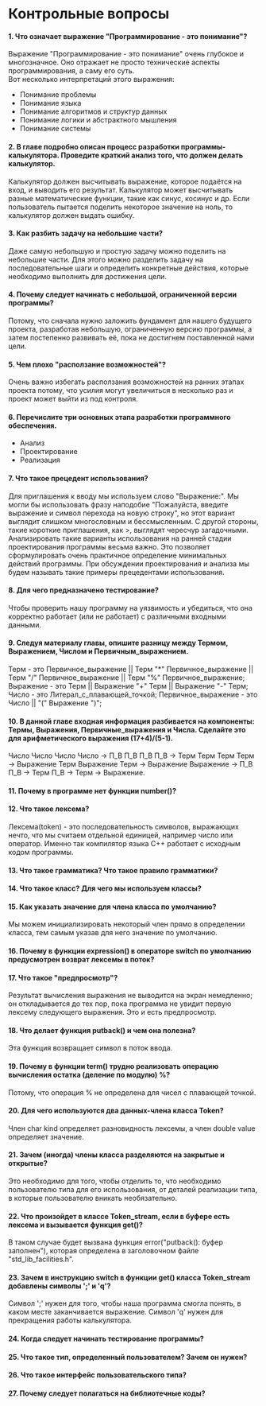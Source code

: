 # Контрольные вопросы

#### 1. Что означает выражение "Программирование - это понимание"?
Выражение "Программирование - это понимание" очень глубокое и многозначное. Оно отражает не просто технические аспекты программирования, а саму его суть.  
Вот несколько интерпретаций этого выражения:
- Понимание проблемы
- Понимание языка
- Понимание алгоритмов и структур данных
- Понимание логики и абстрактного мышления
- Понимание системы

#### 2. В главе подробно описан процесс разработки программы-калькулятора. Проведите краткий анализ того, что должен делать калькулятор.
Калькулятор должен высчитывать выражение, которое подаётся на вход, и выводить его результат. Калькулятор может высчитывать разные математические функции, такие как синус, косинус и др. Если пользователь пытается поделить некоторое значение на ноль, то калькулятор должен выдать ошибку.

#### 3. Как разбить задачу на небольшие части?
Даже самую небольшую и простую задачу можно поделить на небольшие части. Для этого можно разделить задачу на последовательные шаги и определить конкретные действия, которые необходимо выполнить для достижения цели.

#### 4. Почему следует начинать с небольшой, ограниченной версии программы?
Потому, что сначала нужно заложить фундамент для нашего будущего проекта, разработав небольшую, ограниченную версию программы, а затем постепенно развивать её, пока не достигнем поставленной нами цели.

#### 5. Чем плохо "расползание возможностей"?
Очень важно избегать расползания возможностей на ранних этапах проекта потому, что усилия могут увеличиться в несколько раз и проект может выйти из под контроля.

#### 6. Перечислите три основных этапа разработки программного обеспечения.
- Анализ
- Проектирование
- Реализация

#### 7. Что такое прецедент использования?
Для приглашения к вводу мы используем слово "Выражение:". Мы могли бы использовать фразу наподобие "Пожалуйста, введите выражение и символ перехода на новую строку", но этот вариант выглядит слишком многословным и бессмысленным. С другой стороны, такие короткие приглашения, как >, выглядят чересчур загадочными. Анализировать такие варианты использования на ранней стадии проектирования программы весьма важно. Это позволяет сформулировать очень практичное определение минимальных действий программы. При обсуждении проектирования и анализа мы будем называть такие примеры прецедентами использования.

#### 8. Для чего предназначено тестирование?
Чтобы проверить нашу программу на уязвимость и убедиться, что она корректно работает (или не работает) с различными входными данными.

#### 9. Следуя материалу главы, опишите разницу между Термом, Выражением, Числом и Первичным_выражением. 
Терм - это Первичное_выражение || Терм "*" Первичное_выражение || Терм "/" Первичное_выражение || Терм "%" Первичное_выражение;
Выражение - это Терм || Выражение "+" Терм || Выражение "-" Терм;
Число - это Литерал_с_плавающей_точкой;
Первичное_выражение - это Число || "(" Выражение ")";

#### 10. В данной главе входная информация разбивается на компоненты: Термы, Выражения, Первичные_выражения и Числа. Сделайте это для арифметического выражения (17+4)/(5-1).
Число Число Число Число -> П_В П_В П_В П_В -> Терм Терм Терм Терм -> Выражение Терм Выражение Терм -> Выражение Выражение -> П_В П_В -> Терм П_В -> Терм -> Выражение.

#### 11. Почему в программе нет функции number()?

#### 12. Что такое лексема?
Лексема(token) - это последовательность символов, выражающих нечто, что мы считаем отдельной единицей, например число или оператор. Именно так компилятор языка C++ работает с исходным кодом программы.

#### 13. Что такое грамматика? Что такое правило грамматики?

#### 14. Что такое класс? Для чего мы используем классы?

#### 15. Как указать значение для члена класса по умолчанию?
Мы можем инициализировать некоторый член прямо в определении класса, тем самым указав для него значение по умолчанию.

#### 16. Почему в функции expression() в операторе switch по умолчанию предусмотрен возврат лексемы в поток?

#### 17. Что такое "предпросмотр"?
Результат вычисления выражения не выводится на экран немедленно; он откладывается до тех пор, пока программа не увидит первую лексему следующего выражения. Это и есть предпросмотр.

#### 18. Что делает функция putback() и чем она полезна?
Эта функция возвращает символ в поток ввода.

#### 19. Почему в функции term() трудно реализовать операцию вычисления остатка (деление по модулю) %?
Потому, что операция % не определена для чисел с плавающей точкой.

#### 20. Для чего используются два данных-члена класса Token?
Член char kind определяет разновидность лексемы, а член double value определяет значение.

#### 21. Зачем (иногда) члены класса разделяются на закрытые и открытые?
Это необходимо для того, чтобы отделить то, что необходимо пользователю типа для его использования, от деталей реализации типа, в которые пользователю вникать необязательно.

#### 22. Что произойдет в классе Token_stream, если в буфере есть лексема и вызывается функция get()?
В таком случае будет вызвана функция error("putback(): буфер заполнен"), которая определена в заголовочном файле "std_lib_facilities.h".

#### 23. Зачем в инструкцию switch в функции get() класса Token_stream добавлены символы ';' и 'q'?
Символ ';' нужен для того, чтобы наша программа смогла понять, в каком месте заканчивается выражение. Символ 'q' нужен для прекращения работы калькулятора.

#### 24. Когда следует начинать тестирование программы?

#### 25. Что такое тип, определенный пользователем? Зачем он нужен?

#### 26. Что такое интерфейс пользовательского типа?

#### 27. Почему следует полагаться на библиотечные коды?

